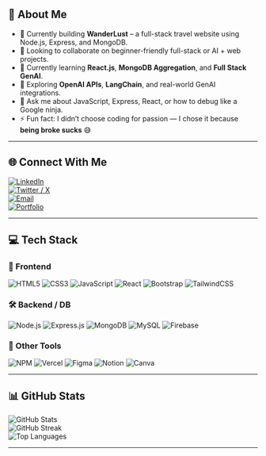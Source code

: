 ## 👋 About Me

- 🔭 Currently building **WanderLust** – a full-stack travel website using Node.js, Express, and MongoDB.  
- 🤝 Looking to collaborate on beginner-friendly full-stack or AI + web projects.  
- 🧠 Currently learning **React.js**, **MongoDB Aggregation**, and **Full Stack GenAI**.  
- 🚀 Exploring **OpenAI APIs**, **LangChain**, and real-world GenAI integrations.  
- 💬 Ask me about JavaScript, Express, React, or how to debug like a Google ninja.  
- ⚡ Fun fact: I didn’t choose coding for passion — I chose it because **being broke sucks** 😅  

---

## 🌐 Connect With Me

[![LinkedIn](https://img.shields.io/badge/LinkedIn-0A66C2?style=flat&logo=linkedin&logoColor=white)](https://www.linkedin.com/in/shreyansh-ghanekar-166071256/)  
[![Twitter / X](https://img.shields.io/badge/X-000000?style=flat&logo=x&logoColor=white)](https://x.com/shreyansh061)  
[![Email](https://img.shields.io/badge/Gmail-D14836?style=flat&logo=gmail&logoColor=white)](mailto:shreyansh0611@gmail.com)  
[![Portfolio](https://img.shields.io/badge/Portfolio-222222?style=flat&logo=google-chrome&logoColor=white)](https://shreyansh-ghanekar-portfolio.vercel.app)

---

## 💻 Tech Stack

### 🚀 Frontend  
![HTML5](https://img.shields.io/badge/HTML-E34F26?style=flat&logo=html5&logoColor=white)
![CSS3](https://img.shields.io/badge/CSS-1572B6?style=flat&logo=css3&logoColor=white)
![JavaScript](https://img.shields.io/badge/JavaScript-F7DF1E?style=flat&logo=javascript&logoColor=black)
![React](https://img.shields.io/badge/React-20232A?style=flat&logo=react&logoColor=61DAFB)
![Bootstrap](https://img.shields.io/badge/Bootstrap-7611FA?style=flat&logo=bootstrap&logoColor=white)
![TailwindCSS](https://img.shields.io/badge/TailwindCSS-06B6D4?style=flat&logo=tailwindcss&logoColor=white)

### 🛠️ Backend / DB  
![Node.js](https://img.shields.io/badge/Node.js-339933?style=flat&logo=node.js&logoColor=white)
![Express.js](https://img.shields.io/badge/Express.js-000000?style=flat&logo=express&logoColor=white)
![MongoDB](https://img.shields.io/badge/MongoDB-4EA94B?style=flat&logo=mongodb&logoColor=white)
![MySQL](https://img.shields.io/badge/MySQL-005C84?style=flat&logo=mysql&logoColor=white)
![Firebase](https://img.shields.io/badge/Firebase-FFCA28?style=flat&logo=firebase&logoColor=black)

### 🧠 Other Tools  
![NPM](https://img.shields.io/badge/NPM-CB3837?style=flat&logo=npm&logoColor=white)
![Vercel](https://img.shields.io/badge/Vercel-000000?style=flat&logo=vercel&logoColor=white)
![Figma](https://img.shields.io/badge/Figma-F24E1E?style=flat&logo=figma&logoColor=white)
![Notion](https://img.shields.io/badge/Notion-000000?style=flat&logo=notion&logoColor=white)
![Canva](https://img.shields.io/badge/Canva-00C4CC?style=flat&logo=canva&logoColor=white)

---

## 📊 GitHub Stats

![GitHub Stats](https://github-readme-stats.vercel.app/api?username=Shreyansh189&theme=radical&hide_border=false)  
![GitHub Streak](https://streak-stats.vercel.app/?user=Shreyansh189&theme=radical&hide_border=false)  
![Top Languages](https://github-readme-stats.vercel.app/api/top-langs/?username=Shreyansh189&theme=radical&layout=compact)

---
